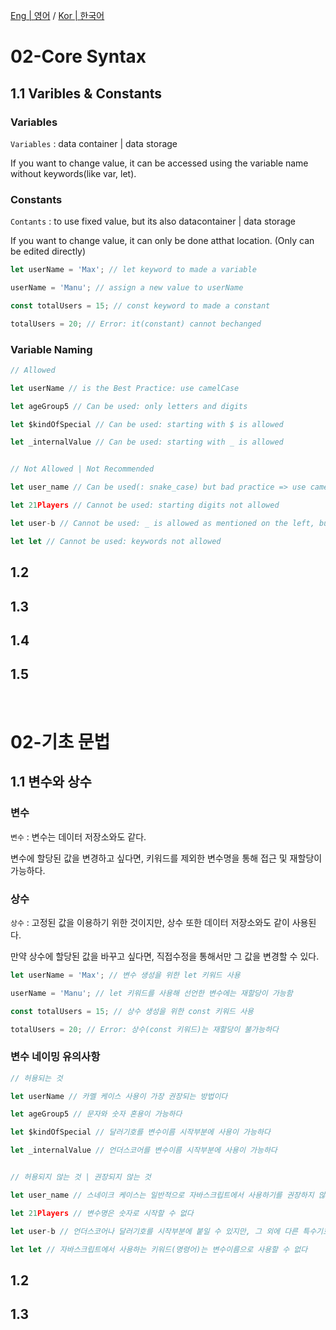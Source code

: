 [Eng | 영어](#02-Core-Syntax)
/
[Kor | 한국어](#02-기초-문법)

# 02-Core Syntax

## 1.1 Varibles & Constants

### Variables
`Variables` : data container | data storage

If you want to change value, it can be accessed using the variable name without keywords(like var, let).

### Constants
`Contants` : to use fixed value, but its also datacontainer | data storage

If you want to change value, it can only be done atthat location. (Only can be edited directly)

```javascript
let userName = 'Max'; // let keyword to made a variable

userName = 'Manu'; // assign a new value to userName

const totalUsers = 15; // const keyword to made a constant

totalUsers = 20; // Error: it(constant) cannot bechanged
```

### Variable Naming
```javascript
// Allowed

let userName // is the Best Practice: use camelCase

let ageGroup5 // Can be used: only letters and digits

let $kindOfSpecial // Can be used: starting with $ is allowed

let _internalValue // Can be used: starting with _ is allowed


// Not Allowed | Not Recommended

let user_name // Can be used(: snake_case) but bad practice => use camelCase

let 21Players // Cannot be used: starting digits not allowed

let user-b // Cannot be used: _ is allowed as mentioned on the left, but other special characters are not allowed no matter where you plan on using them.

let let // Cannot be used: keywords not allowed

```

## 1.2 

 

## 1.3 

## 1.4 

## 1.5 

<br>

# 02-기초 문법

## 1.1 변수와 상수

### 변수
`변수` : 변수는 데이터 저장소와도 같다.

변수에 할당된 값을 변경하고 싶다면, 키워드를 제외한 변수명을 통해 접근 및 재할당이 가능하다.

### 상수
`상수` : 고정된 값을 이용하기 위한 것이지만, 상수 또한 데이터 저장소와도 같이 사용된다.

만약 상수에 할당된 값을 바꾸고 싶다면, 직접수정을 통해서만 그 값을 변경할 수 있다.

```javascript
let userName = 'Max'; // 변수 생성을 위한 let 키워드 사용

userName = 'Manu'; // let 키워드를 사용해 선언한 변수에는 재할당이 가능함

const totalUsers = 15; // 상수 생성을 위한 const 키워드 사용

totalUsers = 20; // Error: 상수(const 키워드)는 재할당이 불가능하다
```

### 변수 네이밍 유의사항
```javascript
// 허용되는 것

let userName // 카멜 케이스 사용이 가장 권장되는 방법이다

let ageGroup5 // 문자와 숫자 혼용이 가능하다

let $kindOfSpecial // 달러기호를 변수이름 시작부분에 사용이 가능하다

let _internalValue // 언더스코어를 변수이름 시작부분에 사용이 가능하다


// 허용되지 않는 것 | 권장되지 않는 것

let user_name // 스네이크 케이스는 일반적으로 자바스크립트에서 사용하기를 권장하지 않지만, 문법적 오류는 발생하지 않는다

let 21Players // 변수명은 숫자로 시작할 수 없다

let user-b // 언더스코어나 달러기호를 시작부분에 붙일 수 있지만, 그 외에 다른 특수기호는 사용이 불가하며 모든 특수문자 등은 뒤에 붙여서 변수명을 짓는데 사용할 수 없다.

let let // 자바스크립트에서 사용하는 키워드(명령어)는 변수이름으로 사용할 수 없다

```

## 1.2 



## 1.3 